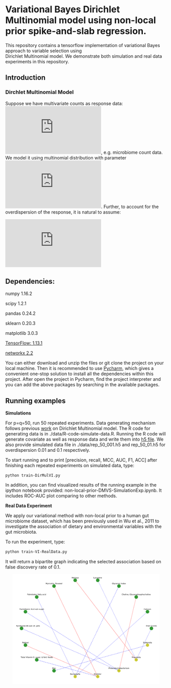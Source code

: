 # Variational Bayes  Dirichlet Multinomial model using non-local prior spike-and-slab regression.
This repository contains a tensorflow implementation of variational Bayes approach to variable selection using  
 Dirichlet Multinomial model. We demonstrate both simulation and real data experiments in this repository. 

## Introduction 

### Dirchlet Multinomial Model
Suppose we have multivariate counts  as response  data: ![equation](https://latex.codecogs.com/gif.latex?%24%5Cmathbf%7By%7D_%7Bi%7D%20%3D%20%28y_%7Bi1%7D%2C%20%5Cdots%2C%20y_%7BiJ%7D%29%24), e.g. microbiome count data.   
We model it using multinomial distribution with parameter  ![equation](https://latex.codecogs.com/svg.latex?%24%5Cmathbf%7B%5Cphi%7D_%7Bi%7D%20%3D%20%28%5Cphi_%7Bi1%7D%2C%20%5Cdots%2C%20%5Cphi_%7BiJ%7D%29%24). Further, to account for the overdispersion of the response,
it is natural to assume:
 
 ![equation](https://latex.codecogs.com/svg.latex?%24%5Cmathbf%7B%5Cphi%7D_%7Bi%7D%20%3D%20%28%5Cphi_%7Bi1%7D%2C%20%5Cdots%2C%20%5Cphi_%7BiJ%7D%29%20%5Csim%20Dirchlet%28%5Cmathbf%7B%5Cxi%7D_%7Bi%7D%20%29%24)





## Dependencies:


numpy  1.16.2

scipy 1.2.1

pandas 0.24.2

sklearn 0.20.3

matplotlib 3.0.3

[TensorFlow: 1.13.1](https://www.tensorflow.org/install)

[networkx 2.2](https://networkx.github.io/documentation/stable/install.html)

You can either download and unzip the files or git clone the project on your local machine. Then it is recommended to use [Pycharm](https://www.jetbrains.com/pycharm/download/#section=mac), which gives a convenient one-stop solution to install all the 
dependencies within this project. After open the project in Pycharm, find the project interpreter and you can add the above packages by searching in the available packages. 


## Running examples

**Simulations**

For p=q=50, run 50 repeated experiments. Data generating mechanism follows previous [work](https://github.com/duncanwadsworth/dmbvs) on Dirichlet Multinomial model. 
The R code for generating data is in ./data/R-code-simulate-data.R. Running the R code will generate covariate as well as response data and write them into [h5 file](https://en.wikipedia.org/wiki/Hierarchical_Data_Format). 
We also provide simulated data file in ./data/rep_50_001.h5 and rep_50_01.h5 for overdispersion 0.01 and 0.1 respectively. 

To start running and to print [precision, recall, MCC, AUC, F1, ACC] after finishing each repeated experiments on simulated data, type:


```
python train-DirMulVI.py 
```

In addition, you can find visualized results of the running example in the ipython notebook provided: non-local-prior-DMVS-SimulationExp.ipynb.
It includes ROC-AUC plot comparing to other methods. 

**Real Data Experiment**

We apply our variational method with non-local prior to a human gut microbiome
dataset, which has been previously used in Wu et al., 2011 to investigate the association of dietary
and environmental variables with the gut microbiota. 

To run the experiment, type:
```bash
python train-VI-RealData.py

```
It will return a bipartite graph indicating the selected association based on false discovery rate of 0.1. 

<p align="center">
<img src="results/bipartite.png" alt="drawing" width="460" >
</p>
